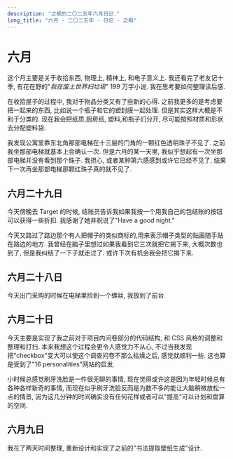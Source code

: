 ```yaml
---
description: "之枫的二〇二五年六月日记."
long_title: "六月 - 二〇二五年 - 日记 - 之枫"
---
```


# 六月

这个月主要是关于收拾东西, 物理上, 精神上, 和电子意义上. 我还看完了老友记十季, 有花在野的"_我在废土世界扫垃圾_" 199 万字小说. 我在思考要如何整理读后感.

在收拾屋子的过程中, 我对于物品分类又有了些新的心得. 之前我更多的是考虑要把一起来的东西, 比如说一个瓶子和它的塑封膜一起处理. 但是其实这样大概是不利于分类的. 现在我会把纸质,厨房纸, 塑料,和瓶子们分开, 尽可能按照材质和形状去分配塑料袋.

我发现公寓里靠东北角那部电梯在十三层的门角的一颗红色透明珠子不见了. 之前我坐那部电梯就基本上会确认一次. 但是六月的某一天里, 我似乎想起有一次坐那部电梯并没有看到那个珠子. 我担心, 或者某种第六感感到或许它已经不见了, 结果下一次再坐那部电梯那颗红珠子真的就不见了.

## 六月二十九日

今天傍晚去 Target 的时候, 结账员告诉我如果我按一个用我自己的包结账的按钮可以获得一些折扣. 我感谢了她并祝说了"Have a good night."

今天又路过了路边那个有人把帽子的类似商标的,用来表示帽子类型的贴画随手贴在路边的地方. 我曾经在脑子里想过如果我看到它三次就把它揭下来, 大概次数也到了, 但是我纠结了一下子就走过了. 或许下次有机会我会把它揭下来.

## 六月二十八日

今天出门采购的时候在电梯里捡到一个螺丝, 我放到了前台.

## 六月二十日

今天主要是实现了我之前对于项目内问卷部分的代码结构, 和 CSS 风格的调整和整理和打扫. 本来我想这个过程会更令人感觉力不从心, 不过当我发现把"checkbox"变大可以使这个调查问卷不那么枯燥之后, 感觉就顺利一些. 这也算是受到了"16 personalities"网站的启发.

小时候总感觉刷牙洗脸是一件很无聊的事情, 现在觉得或许这是因为年轻时候总有各种各样新奇的事情, 而现在似乎刷牙洗脸反而是为数不多的能让大脑稍微放松一点的情景, 因为这几分钟的时间确实没有任何花样或者可以"提高"可以计划和盘算的空间.

## 六月九日

我花了两天时间整理, 重新设计和实现了之前的"书法提取壁纸生成"设计.
